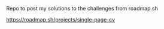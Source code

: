 Repo to post my solutions to the challenges from roadmap.sh

https://roadmap.sh/projects/single-page-cv
